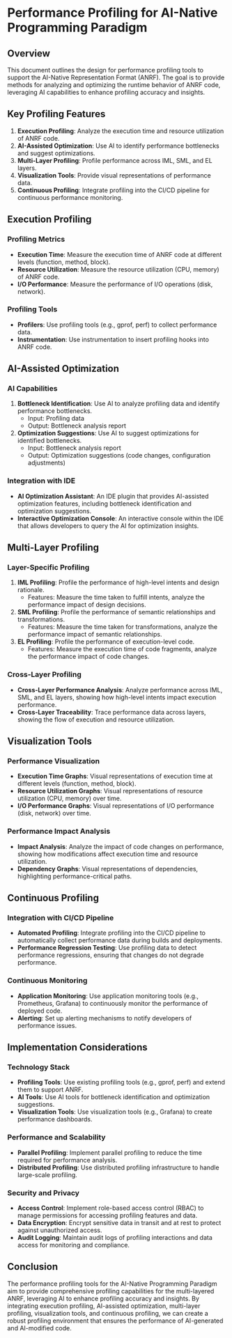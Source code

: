 # Performance Profiling for AI-Native Programming Paradigm

## Overview

This document outlines the design for performance profiling tools to support the AI-Native Representation Format (ANRF). The goal is to provide methods for analyzing and optimizing the runtime behavior of ANRF code, leveraging AI capabilities to enhance profiling accuracy and insights.

## Key Profiling Features

1. **Execution Profiling**: Analyze the execution time and resource utilization of ANRF code.
2. **AI-Assisted Optimization**: Use AI to identify performance bottlenecks and suggest optimizations.
3. **Multi-Layer Profiling**: Profile performance across IML, SML, and EL layers.
4. **Visualization Tools**: Provide visual representations of performance data.
5. **Continuous Profiling**: Integrate profiling into the CI/CD pipeline for continuous performance monitoring.

## Execution Profiling

### Profiling Metrics

* **Execution Time**: Measure the execution time of ANRF code at different levels (function, method, block).
* **Resource Utilization**: Measure the resource utilization (CPU, memory) of ANRF code.
* **I/O Performance**: Measure the performance of I/O operations (disk, network).

### Profiling Tools

* **Profilers**: Use profiling tools (e.g., gprof, perf) to collect performance data.
* **Instrumentation**: Use instrumentation to insert profiling hooks into ANRF code.

## AI-Assisted Optimization

### AI Capabilities

1. **Bottleneck Identification**: Use AI to analyze profiling data and identify performance bottlenecks.
    * Input: Profiling data
    * Output: Bottleneck analysis report
2. **Optimization Suggestions**: Use AI to suggest optimizations for identified bottlenecks.
    * Input: Bottleneck analysis report
    * Output: Optimization suggestions (code changes, configuration adjustments)

### Integration with IDE

* **AI Optimization Assistant**: An IDE plugin that provides AI-assisted optimization features, including bottleneck identification and optimization suggestions.
* **Interactive Optimization Console**: An interactive console within the IDE that allows developers to query the AI for optimization insights.

## Multi-Layer Profiling

### Layer-Specific Profiling

1. **IML Profiling**: Profile the performance of high-level intents and design rationale.
    * Features: Measure the time taken to fulfill intents, analyze the performance impact of design decisions.
2. **SML Profiling**: Profile the performance of semantic relationships and transformations.
    * Features: Measure the time taken for transformations, analyze the performance impact of semantic relationships.
3. **EL Profiling**: Profile the performance of execution-level code.
    * Features: Measure the execution time of code fragments, analyze the performance impact of code changes.

### Cross-Layer Profiling

* **Cross-Layer Performance Analysis**: Analyze performance across IML, SML, and EL layers, showing how high-level intents impact execution performance.
* **Cross-Layer Traceability**: Trace performance data across layers, showing the flow of execution and resource utilization.

## Visualization Tools

### Performance Visualization

* **Execution Time Graphs**: Visual representations of execution time at different levels (function, method, block).
* **Resource Utilization Graphs**: Visual representations of resource utilization (CPU, memory) over time.
* **I/O Performance Graphs**: Visual representations of I/O performance (disk, network) over time.

### Performance Impact Analysis

* **Impact Analysis**: Analyze the impact of code changes on performance, showing how modifications affect execution time and resource utilization.
* **Dependency Graphs**: Visual representations of dependencies, highlighting performance-critical paths.

## Continuous Profiling

### Integration with CI/CD Pipeline

* **Automated Profiling**: Integrate profiling into the CI/CD pipeline to automatically collect performance data during builds and deployments.
* **Performance Regression Testing**: Use profiling data to detect performance regressions, ensuring that changes do not degrade performance.

### Continuous Monitoring

* **Application Monitoring**: Use application monitoring tools (e.g., Prometheus, Grafana) to continuously monitor the performance of deployed code.
* **Alerting**: Set up alerting mechanisms to notify developers of performance issues.

## Implementation Considerations

### Technology Stack

* **Profiling Tools**: Use existing profiling tools (e.g., gprof, perf) and extend them to support ANRF.
* **AI Tools**: Use AI tools for bottleneck identification and optimization suggestions.
* **Visualization Tools**: Use visualization tools (e.g., Grafana) to create performance dashboards.

### Performance and Scalability

* **Parallel Profiling**: Implement parallel profiling to reduce the time required for performance analysis.
* **Distributed Profiling**: Use distributed profiling infrastructure to handle large-scale profiling.

### Security and Privacy

* **Access Control**: Implement role-based access control (RBAC) to manage permissions for accessing profiling features and data.
* **Data Encryption**: Encrypt sensitive data in transit and at rest to protect against unauthorized access.
* **Audit Logging**: Maintain audit logs of profiling interactions and data access for monitoring and compliance.

## Conclusion

The performance profiling tools for the AI-Native Programming Paradigm aim to provide comprehensive profiling capabilities for the multi-layered ANRF, leveraging AI to enhance profiling accuracy and insights. By integrating execution profiling, AI-assisted optimization, multi-layer profiling, visualization tools, and continuous profiling, we can create a robust profiling environment that ensures the performance of AI-generated and AI-modified code.